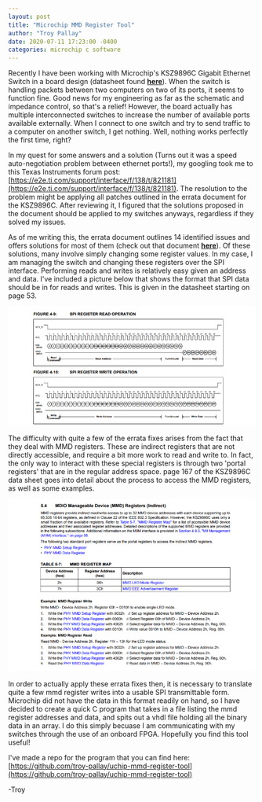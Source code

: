 ```yaml
---
layout: post
title: "Microchip MMD Register Tool"
author: "Troy Pallay"
date: 2020-07-11 17:23:00 -0400
categories: microchip c software
---
```


Recently I have been working with Microchip's KSZ9896C Gigabit Ethernet Switch in a board design (datasheet found **[here](https://www.microchip.com/wwwproducts/en/KSZ9896)**). When the switch is handling packets between two computers on two of its ports, it seems to function fine. Good news for my engineering as far as the schematic and impedance control, so that's a relief! However, the board actually has multiple interconnected switches to increase the number of available ports available externally. When I connect to one switch and try to send traffic to a computer on another switch, I get nothing. Well, nothing works perfectly the first time, right?

In my quest for some answers and a solution (Turns out it was a speed auto-negotiation problem between ethernet ports!), my googling took me to this Texas Instruments forum post:
[https://e2e.ti.com/support/interface/f/138/t/821181](https://e2e.ti.com/support/interface/f/138/t/821181).
The resolution to the problem might be applying all patches outlined in the errata document for the KSZ9896C. After reviewing it, I figured that the solutions proposed in the document should be applied to my switches anyways, regardless if they solved my issues.

As of me writing this, the errata document outlines 14 identified issues and offers solutions for most of them (check out that document **[here](http://ww1.microchip.com/downloads/en/DeviceDoc/80000757C.pdf)**). Of these solutions, many involve simply changing some register values. In my case, I am managing the switch and changing these registers over the SPI interface. Performing reads and writes is relatively easy given an address and data. I've included a picture below that shows the format that SPI data should be in for reads and writes. This is given in the datasheet starting on page 53.

![SPI data format](/assets/posts/microchip-mmd-register-tool-01.png)

The difficulty with quite a few of the errata fixes arises from the fact that they deal with MMD registers. These are indirect registers that are not directly accessible, and require a bit more work to read and write to. In fact, the only way to interact with these special registers is through two 'portal registers' that are in the regular address space. page 167 of the KSZ9896C data sheet goes into detail about the process to access the MMD registers, as well as some examples.

![MMD register examples](/assets/posts/microchip-mmd-register-tool-02.png)

In order to actually apply these errata fixes then, it is necessary to translate quite a few mmd register writes into a usable SPI transmittable form. Microchip did not have the data in this format readily on hand, so I have decided to create a quick C program that takes in a file listing the mmd register addresses and data, and spits out a vhdl file holding all the binary data in an array. I do this simply becuase I am communicating with my switches through the use of an onboard FPGA. Hopefully you find this tool useful!

I've made a repo for the program that you can find here:
[https://github.com/troy-pallay/uchip-mmd-register-tool](https://github.com/troy-pallay/uchip-mmd-register-tool)

-Troy
